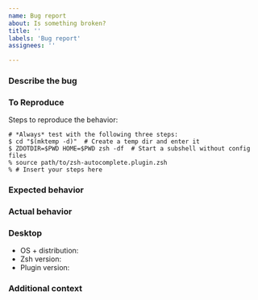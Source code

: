 ```yaml
---
name: Bug report
about: Is something broken?
title: ''
labels: 'Bug report'
assignees: ''

---
```


### Describe the bug
<!-- A clear and concise description of what the bug is. -->

### To Reproduce
Steps to reproduce the behavior:

<!-- IMPORTANT: If you are not able to reproduce it by running `zsh -df` and sourcing the plugin
manually, it means there that the issue is caused by something in your local config file(s).
Paste lines from your `.zshrc` file into the subshell below until you narrow down exactly what is
causing the issue. -->

```shell
# *Always* test with the following three steps:
$ cd "$(mktemp -d)"  # Create a temp dir and enter it
$ ZDOTDIR=$PWD HOME=$PWD zsh -df  # Start a subshell without config files
% source path/to/zsh-autocomplete.plugin.zsh
% # Insert your steps here
```

### Expected behavior
<!-- A clear and concise description of what you expected to happen. -->

### Actual behavior
<!-- If applicable, add screenshots or other output to help explain your problem. -->

### Desktop
 - OS + distribution: <!-- e.g. Arch Linux 2019.07.01 -->
 - Zsh version: <!-- echo $ZSH_VERSION -->
 - Plugin version: <!-- git commit hash -->

### Additional context
<!-- Add any other context about the problem here. -->

